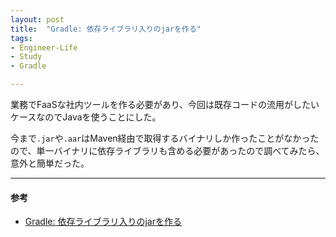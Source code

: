 ```yaml
---
layout: post
title:  "Gradle: 依存ライブラリ入りのjarを作る"
tags:
- Engineer-Life
- Study
- Gradle

---
```


業務でFaaSな社内ツールを作る必要があり、今回は既存コードの流用がしたいケースなのでJavaを使うことにした。

今まで`.jar`や`.aar`はMaven経由で取得するバイナリしか作ったことがなかったので、単一バイナリに依存ライブラリも含める必要があったので調べてみたら、意外と簡単だった。

----------

#### 参考
- [Gradle: 依存ライブラリ入りのjarを作る](https://qiita.com/suin/items/641c1c1ec9ab5447221e)
